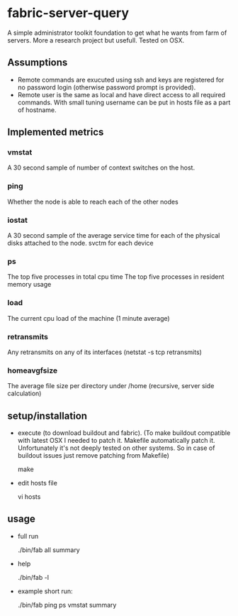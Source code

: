 fabric-server-query
===================
A simple administrator toolkit foundation to get what he wants from farm of servers. More a research project but usefull.
Tested on OSX.

Assumptions
-----------
- Remote commands are exucuted using ssh and keys are registered for no password login (otherwise password prompt is provided).
- Remote user is the same as local and have direct access to all required commands.
With small tuning username can be put in hosts file as a part of hostname.

Implemented metrics
-------------------
### vmstat
A 30 second sample of number of context switches on the host.

### ping
Whether the node is able to reach each of the other nodes

### iostat
A 30 second sample of the average service time for each of the physical disks attached to the node.
svctm for each device

### ps
The top five processes in total cpu time
The top five processes in resident memory usage

### load
The current cpu load of the machine (1 minute average)

### retransmits
Any retransmits on any of its interfaces (netstat -s tcp retransmits)

### homeavgfsize
The average file size per directory under /home (recursive, server side calculation)


setup/installation
------------------
- execute (to download buildout and fabric). (To make buildout compatible with latest OSX I needed to patch it. Makefile automatically patch it. Unfortunately it's not deeply tested on other systems. So in case of buildout issues just remove patching from Makefile)

	make

- edit hosts file

	vi hosts


usage
-----
- full run

	./bin/fab all summary

- help

	./bin/fab -l

- example short run:

	./bin/fab ping ps vmstat summary
